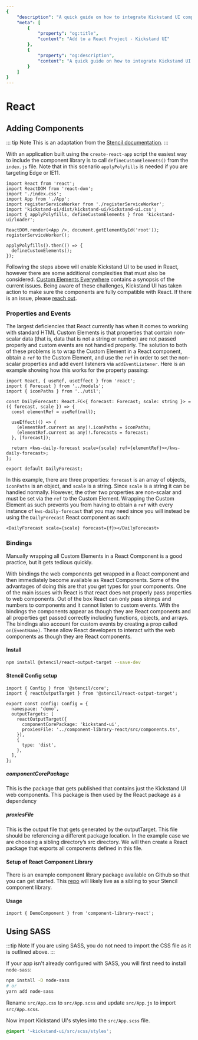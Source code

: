```yaml
---
{
    "description": "A quick guide on how to integrate Kickstand UI components into your React application.",
    "meta": [
        {
            "property": "og:title",
            "content": "Add to a React Project - Kickstand UI"
        },
        {
            "property": "og:description",
            "content": "A quick guide on how to integrate Kickstand UI components into your React application."
        }
    ]
}
---
```


# React

## Adding Components

::: tip Note
This is an adaptation from the [Stencil documentation](https://stenciljs.com/docs/react).
:::

With an application built using the `create-react-app` script the easiest way to include the component library is to call `defineCustomElements()` from the `index.js` file.
Note that in this scenario `applyPolyfills` is needed if you are targeting Edge or IE11.

```tsx
import React from 'react';
import ReactDOM from 'react-dom';
import './index.css';
import App from './App';
import registerServiceWorker from './registerServiceWorker';
import 'kickstand-ui/dist/kickstand-ui/kickstand-ui.css';
import { applyPolyfills, defineCustomElements } from 'kickstand-ui/loader';

ReactDOM.render(<App />, document.getElementById('root'));
registerServiceWorker();

applyPolyfills().then(() => {
  defineCustomElements();
});
```

Following the steps above will enable Kickstand UI to be used in React, however there are some additional complexities that must also be considered. [Custom Elements Everywhere](https://custom-elements-everywhere.com/) contains a synopsis of the current issues. Being aware of these challenges, Kickstand UI has taken action to make sure the components are fully compatible with React. If there is an issue, please [reach out](/contact.html).

### Properties and Events

The largest deficiencies that React currently has when it comes to working with standard HTML Custom Elements is that properties that contain non-scalar data (that is, data that is not a string or number) are not passed properly and custom events are not handled properly. The solution to both of these problems is to wrap the Custom Element in a React component, obtain a `ref` to the Custom Element, and use the `ref` in order to set the non-scalar properties and add event listeners via `addEventListener`. Here is an example showing how this works for the property passing:

```tsx
import React, { useRef, useEffect } from 'react';
import { Forecast } from '../models';
import { iconPaths } from '../util';

const DailyForecast: React.FC<{ forecast: Forecast; scale: string }> = ({ forecast, scale }) => {
  const elementRef = useRef(null);

  useEffect(() => {
    (elementRef.current as any)!.iconPaths = iconPaths;
    (elementRef.current as any)!.forecasts = forecast;
  }, [forecast]);

  return <kws-daily-forecast scale={scale} ref={elementRef}></kws-daily-forecast>;
};

export default DailyForecast;
```

In this example, there are three properties: `forecast` is an array of objects, `iconPaths` is an object, and `scale` is a string. Since `scale` is a string it can be handled normally. However, the other two properties are non-scalar and must be set via the `ref` to the Custom Element. Wrapping the Custom Element as such prevents you from having to obtain a `ref` with every instance of `kws-daily-forecast` that you may need since you will instead be using the `DailyForecast` React component as such:

```tsx
<DailyForecast scale={scale} forecast={f}></DailyForecast>
```

### Bindings

Manually wrapping all Custom Elements in a React Component is a good practice, but it gets tedious quickly.

With bindings the web components get wrapped in a React component and then immediately become available as React Components. Some of the advantages of doing this are that you get types for your components. One of the main issues with React is that react does not properly pass properties to web components. Out of the box React can only pass strings and numbers to components and it cannot listen to custom events. With the bindings the components appear as though they are React components and all properties get passed correctly including functions, objects, and arrays. The bindings also account for custom events by creating a prop called `on(EventName)`. These allow React developers to interact with the web components as though they are React components.

#### Install

```bash
npm install @stencil/react-output-target --save-dev
```

#### Stencil Config setup

```tsx
import { Config } from '@stencil/core';
import { reactOutputTarget } from '@stencil/react-output-target';

export const config: Config = {
  namespace: 'demo',
  outputTargets: [
    reactOutputTarget({
      componentCorePackage: 'kickstand-ui',
      proxiesFile: '../component-library-react/src/components.ts',
    }),
    {
      type: 'dist',
    },
  ],
};
```

##### componentCorePackage

This is the package that gets published that contains just the Kickstand UI web components. This package is then used by the React package as a dependency

##### proxiesFile

This is the output file that gets generated by the outputTarget. This file should be referencing a different package location. In the example case we are choosing a sibling directory’s src directory. We will then create a React package that exports all components defined in this file.

#### Setup of React Component Library

There is an example component library package available on Github so that you can get started. This [repo](https://github.com/ionic-team/stencil-ds-react-template) will likely live as a sibling to your Stencil component library.

#### Usage

```tsx
import { DemoComponent } from 'component-library-react';
```

## Using SASS

:::tip Note
If you are using SASS, you do not need to import the CSS file as it is outlined above.
:::

If your app isn't already configured with SASS, you will first need to install `node-sass`:

```bash
npm install -D node-sass
# or
yarn add node-sass
```

Rename `src/App.css` to `src/App.scss` and update `src/App.js` to import `src/App.scss`.

Now import Kickstand UI's styles into the `src/App.scss` file.

```css
@import '~kickstand-ui/src/scss/styles';
```
